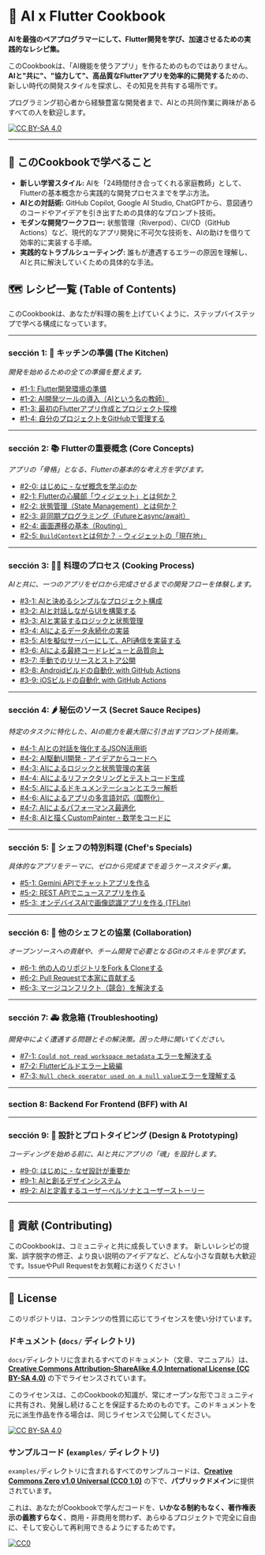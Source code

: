 # 🍳 AI x Flutter Cookbook

**AIを最強のペアプログラマーにして、Flutter開発を学び、加速させるための実践的なレシピ集。**

このCookbookは、「AI機能を使うアプリ」を作るためのものではありません。
**AIと"共に"、"協力して"、高品質なFlutterアプリを効率的に開発する**ための、新しい時代の開発スタイルを探求し、その知見を共有する場所です。

プログラミング初心者から経験豊富な開発者まで、AIとの共同作業に興味があるすべての人を歓迎します。

[![CC BY-SA 4.0][cc-by-sa-shield]][cc-by-sa]

[cc-by-sa]: http://creativecommons.org/licenses/by-sa/4.0/
[cc-by-sa-shield]: https://img.shields.io/badge/License-CC%20BY--SA%204.0-lightgrey.svg

---

## 📖 このCookbookで学べること

*   **新しい学習スタイル:** AIを「24時間付き合ってくれる家庭教師」として、Flutterの基本概念から実践的な開発プロセスまでを学ぶ方法。
*   **AIとの対話術:** GitHub Copilot, Google AI Studio, ChatGPTから、意図通りのコードやアイデアを引き出すための具体的なプロンプト技術。
*   **モダンな開発ワークフロー:** 状態管理（Riverpod）、CI/CD（GitHub Actions）など、現代的なアプリ開発に不可欠な技術を、AIの助けを借りて効率的に実装する手順。
*   **実践的なトラブルシューティング:** 誰もが遭遇するエラーの原因を理解し、AIと共に解決していくための具体的な手法。

## 🗺️ レシピ一覧 (Table of Contents)

このCookbookは、あなたが料理の腕を上げていくように、ステップバイステップで学べる構成になっています。

---

###  sección 1: 🍳 キッチンの準備 (The Kitchen)
*開発を始めるための全ての準備を整えます。*

*   [#1-1: Flutter開発環境の準備](docs/01_the_kitchen/01_setting_up_flutter.md)
*   [#1-2: AI開発ツールの導入（AIという名の教師）](docs/01_the_kitchen/02_ai_development_tools.md)
*   [#1-3: 最初のFlutterアプリ作成とプロジェクト探検](docs/01_the_kitchen/03_creating_first_app.md)
*   [#1-4: 自分のプロジェクトをGitHubで管理する](docs/01_the_kitchen/04_managing_project_with_github.md)

---

### sección 2: 📚 Flutterの重要概念 (Core Concepts)
*アプリの「骨格」となる、Flutterの基本的な考え方を学びます。*

*   [#2-0: はじめに - なぜ概念を学ぶのか](docs/02_core_concepts/00_introduction.md)
*   [#2-1: Flutterの心臓部「ウィジェット」とは何か？](docs/02_core_concepts/01_what_is_a_widget.md)
*   [#2-2: 状態管理（State Management）とは何か？](docs/02_core_concepts/02_state_management_basics.md)
*   [#2-3: 非同期プログラミング（Futureとasync/await）](docs/02_core_concepts/03_async_programming.md)
*   [#2-4: 画面遷移の基本（Routing）](docs/02_core_concepts/04_introduction_to_routing.md)
*   [#2-5: `BuildContext`とは何か？ - ウィジェットの「現在地」](docs/02_core_concepts/05_understanding_build_context.md)

---

### sección 3: 🧑‍🍳 料理のプロセス (Cooking Process)
*AIと共に、一つのアプリをゼロから完成させるまでの開発フローを体験します。*

*   [#3-1: AIと決めるシンプルなプロジェクト構成](docs/03_cooking_process/01_simple_project_structure_with_ai.md)
*   [#3-2: AIと対話しながらUIを構築する](docs/03_cooking_process/02_building_ui_with_ai.md)
*   [#3-3: AIと実装するロジックと状態管理](docs/03_cooking_process/03_implementing_logic_with_ai.md)
*   [#3-4: AIによるデータ永続化の実装](docs/03_cooking_process/04_implementing_persistence_with_ai.md)
*   [#3-5: AIを擬似サーバーにして、API通信を実装する](docs/03_cooking_process/05_api_integration_with_ai.md)
*   [#3-6: AIによる最終コードレビューと品質向上](docs/03_cooking_process/06_finalizing_with_ai_code_review.md)
*   [#3-7: 手動でのリリースとストア公開](docs/03_cooking_process/07_manual_release_and_publication.md)
*   [#3-8: Androidビルドの自動化 with GitHub Actions](docs/03_cooking_process/08_ci_cd_with_github_actions_android.md)
*   [#3-9: iOSビルドの自動化 with GitHub Actions](docs/03_cooking_process/09_ci_cd_with_github_actions_ios.md)

---

### sección 4: 🌶️ 秘伝のソース (Secret Sauce Recipes)
*特定のタスクに特化した、AIの能力を最大限に引き出すプロンプト技術集。*

*   [#4-1: AIとの対話を強化するJSON活用術](docs/04_secret_sauce_recipes/01_ai_communication_with_json.md)
*   [#4-2: AI駆動UI開発 - アイデアからコードへ](docs/04_secret_sauce_recipes/02_ai_driven_ui_generation.md)
*   [#4-3: AIによるロジックと状態管理の実装](docs/04_secret_sauce_recipes/03_implementing_logic_with_ai.md)   
*   [#4-4: AIによるリファクタリングとテストコード生成](docs/04_secret_sauce_recipes/04_refactoring_and_testing_with_ai.md)
*   [#4-5: AIによるドキュメンテーションとエラー解析](docs/04_secret_sauce_recipes/05_documentation_and_error_analysis_with_ai.md)
*   [#4-6: AIによるアプリの多言語対応（国際化）](docs/04_secret_sauce_recipes/06_translating_app_with_ai.md)
*   [#4-7: AIによるパフォーマンス最適化](docs/04_secret_sauce_recipes/07_optimizing_performance_with_ai.md/)
*   [#4-8: AIと描くCustomPainter - 数学をコードに](docs/04_secret_sauce_recipes/08_writing_custom_painter_with_ai.md)

---

### sección 5: 🌟 シェフの特別料理 (Chef's Specials)
*具体的なアプリをテーマに、ゼロから完成までを追うケーススタディ集。*

*   [#5-1: Gemini APIでチャットアプリを作る](docs/05_chefs_specials/01_building_chat_app_with_gemini.md)
*   [#5-2: REST APIでニュースアプリを作る](docs/05_chefs_specials/02_building_news_app_with_rest_api.md)
*   [#5-3: オンデバイスAIで画像認識アプリを作る (TFLite)](docs/05_chefs_specials/03_building_on_device_ai_app_with_tflite.md)

---

### sección 6: 🤝 他のシェフとの協業 (Collaboration)
*オープンソースへの貢献や、チーム開発で必要となるGitのスキルを学びます。*

*   [#6-1: 他の人のリポジトリをFork & Cloneする](docs/06_collaboration/01_fork_and_clone.md)
*   [#6-2: Pull Requestで本家に貢献する](docs/06_collaboration/02_push_and_pull_request.md)
*   [#6-3: マージコンフリクト（競合）を解決する](docs/06_collaboration/03_resolving_merge_conflicts.md)

---

### sección 7: 🚑 救急箱 (Troubleshooting)
*開発中によく遭遇する問題とその解決策。困った時に開いてください。*

*   [#7-1: `Could not read workspace metadata` エラーを解決する](docs/07_troubleshooting/01_fix_gradle_metadata_error.md)
*   [#7-2: Flutterビルドエラー上級編](docs/07_troubleshooting/02_advanced_build_troubleshooting.md)
*   [#7-3: `Null check operator used on a null value`エラーを理解する](docs/07_troubleshooting/03_understanding_null_safety_errors.md)

---

### section 8: Backend For Frontend (BFF) with AI

---


### sección 9: 🎨 設計とプロトタイピング (Design & Prototyping)
*コーディングを始める前に、AIと共にアプリの「魂」を設計します。*

*   [#9-0: はじめに - なぜ設計が重要か](docs/09_ai_for_design_and_prototyping/00_introduction.md)
*   [#9-1: AIと創るデザインシステム](docs/09_ai_for_design_and_prototyping/01_creating_a_design_system_with_ai.md)
*   [#9-2: AIと定義するユーザーペルソナとユーザーストーリー](docs/09_ai_for_design_and_prototyping/02_generating_personas_and_user_stories.md)

---



## 🤝 貢献 (Contributing)

このCookbookは、コミュニティと共に成長していきます。
新しいレシピの提案、誤字脱字の修正、より良い説明のアイデアなど、どんな小さな貢献も大歓迎です。IssueやPull Requestをお気軽にお送りください！


---

## 📜 License

このリポジトリは、コンテンツの性質に応じてライセンスを使い分けています。

### ドキュメント (`docs/` ディレクトリ)

`docs/`ディレクトリに含まれるすべてのドキュメント（文章、マニュアル）は、**[Creative Commons Attribution-ShareAlike 4.0 International License (CC BY-SA 4.0)](LICENSE)** の下でライセンスされています。

このライセンスは、このCookbookの知識が、常にオープンな形でコミュニティに共有され、発展し続けることを保証するためのものです。このドキュメントを元に派生作品を作る場合は、同じライセンスで公開してください。

[![CC BY-SA 4.0][cc-by-sa-shield]][cc-by-sa]

[cc-by-sa]: http://creativecommons.org/licenses/by-sa/4.0/
[cc-by-sa-shield]: https://img.shields.io/badge/License-CC%20BY--SA%204.0-lightgrey.svg

### サンプルコード (`examples/` ディレクトリ)

`examples/`ディレクトリに含まれるすべてのサンプルコードは、**[Creative Commons Zero v1.0 Universal (CC0 1.0)](examples/LICENSE)** の下で、**パブリックドメイン**に提供されています。

これは、あなたがCookbookで学んだコードを、**いかなる制約もなく、著作権表示の義務すらなく**、商用・非商用を問わず、あらゆるプロジェクトで完全に自由に、そして安心して再利用できるようにするためです。

[![CC0][cc0-shield]][cc0]

[cc0]: http://creativecommons.org/publicdomain/zero/1.0/
[cc0-shield]: https://img.shields.io/badge/License-CC0%201.0-lightgrey.svg